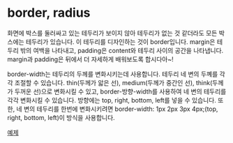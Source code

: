 border, radius
==============

화면에 박스를 둘러싸고 있는 테두리가 보이지 않아 테두리가 없는 것 같더라도 모든 박스에는 테두리가 있습니다. 이 테두리를 디자인하는 것이 border입니다. margin은 테두리 밖의 여백을 나타내고, padding은 content와 테두리 사이의 공간을 나타냅니다. margin과 padding은 뒤에서 더 자세하게 배워보도록 합시다아~!

border-width는 테두리의 두께를 변화시키는데 사용합니다. 테두리 네 변의 두꼐를 각각 조절할 수 있습니다. thin(두께가 앏은 선), medium(두께가 중간인 선), think(두께가 두꺼운 선)으로 변화시킬 수 있고, border-방향-width를 사용하여 네 변의 테두리를 각각 변화시킬 수 있습니다. 방향에는 top, right, bottom, left를 넣을 수 있습니다. 또한, 네 변의 테두리를 한번에 변화시키려면 border-width: 1px 2px 3px 4px;(top, right, bottom, left)이 방식을 사용합니다.

[예제](ch5_3_1.html)
